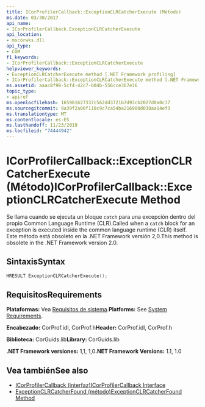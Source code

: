 ```yaml
---
title: ICorProfilerCallback::ExceptionCLRCatcherExecute (Método)
ms.date: 03/30/2017
api_name:
- ICorProfilerCallback.ExceptionCLRCatcherExecute
api_location:
- mscorwks.dll
api_type:
- COM
f1_keywords:
- ICorProfilerCallback::ExceptionCLRCatcherExecute
helpviewer_keywords:
- ExceptionCLRCatcherExecute method [.NET Framework profiling]
- ICorProfilerCallback::ExceptionCLRCatcherExecute method [.NET Framework profiling]
ms.assetid: aaac8f98-5cf4-42c7-b04b-556cce367e36
topic_type:
- apiref
ms.openlocfilehash: 165981627337c562dd3721b7d93cb2027d0a0c37
ms.sourcegitcommit: 9a39f2a06f110c9c7ca54ba216900d038aa14ef3
ms.translationtype: MT
ms.contentlocale: es-ES
ms.lasthandoff: 11/23/2019
ms.locfileid: "74444942"
---
```

# <a name="icorprofilercallbackexceptionclrcatcherexecute-method"></a><span data-ttu-id="79cba-102">ICorProfilerCallback::ExceptionCLRCatcherExecute (Método)</span><span class="sxs-lookup"><span data-stu-id="79cba-102">ICorProfilerCallback::ExceptionCLRCatcherExecute Method</span></span>
<span data-ttu-id="79cba-103">Se llama cuando se ejecuta un bloque `catch` para una excepción dentro del propio Common Language Runtime (CLR).</span><span class="sxs-lookup"><span data-stu-id="79cba-103">Called when a `catch` block for an exception is executed inside the common language runtime (CLR) itself.</span></span> <span data-ttu-id="79cba-104">Este método está obsoleto en la .NET Framework versión 2,0.</span><span class="sxs-lookup"><span data-stu-id="79cba-104">This method is obsolete in the .NET Framework version 2.0.</span></span>  
  
## <a name="syntax"></a><span data-ttu-id="79cba-105">Sintaxis</span><span class="sxs-lookup"><span data-stu-id="79cba-105">Syntax</span></span>  
  
```cpp  
HRESULT ExceptionCLRCatcherExecute();  
```  
  
## <a name="requirements"></a><span data-ttu-id="79cba-106">Requisitos</span><span class="sxs-lookup"><span data-stu-id="79cba-106">Requirements</span></span>  
 <span data-ttu-id="79cba-107">**Plataformas:** Vea [Requisitos de sistema](../../../../docs/framework/get-started/system-requirements.md).</span><span class="sxs-lookup"><span data-stu-id="79cba-107">**Platforms:** See [System Requirements](../../../../docs/framework/get-started/system-requirements.md).</span></span>  
  
 <span data-ttu-id="79cba-108">**Encabezado:** CorProf.idl, CorProf.h</span><span class="sxs-lookup"><span data-stu-id="79cba-108">**Header:** CorProf.idl, CorProf.h</span></span>  
  
 <span data-ttu-id="79cba-109">**Biblioteca:** CorGuids.lib</span><span class="sxs-lookup"><span data-stu-id="79cba-109">**Library:** CorGuids.lib</span></span>  
  
 <span data-ttu-id="79cba-110">**.NET Framework versiones:** 1,1, 1,0</span><span class="sxs-lookup"><span data-stu-id="79cba-110">**.NET Framework Versions:** 1.1, 1.0</span></span>  
  
## <a name="see-also"></a><span data-ttu-id="79cba-111">Vea también</span><span class="sxs-lookup"><span data-stu-id="79cba-111">See also</span></span>

- [<span data-ttu-id="79cba-112">ICorProfilerCallback (interfaz)</span><span class="sxs-lookup"><span data-stu-id="79cba-112">ICorProfilerCallback Interface</span></span>](../../../../docs/framework/unmanaged-api/profiling/icorprofilercallback-interface.md)
- [<span data-ttu-id="79cba-113">ExceptionCLRCatcherFound (método)</span><span class="sxs-lookup"><span data-stu-id="79cba-113">ExceptionCLRCatcherFound Method</span></span>](../../../../docs/framework/unmanaged-api/profiling/icorprofilercallback-exceptionclrcatcherfound-method.md)
